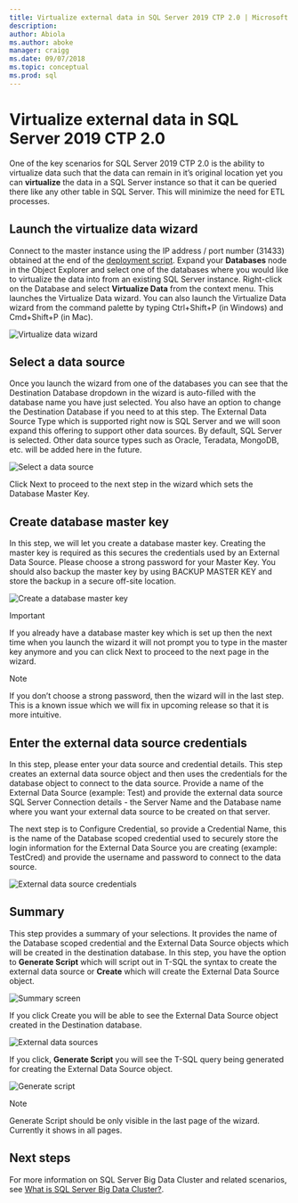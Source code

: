 ```yaml
---
title: Virtualize external data in SQL Server 2019 CTP 2.0 | Microsoft Docs
description:
author: Abiola
ms.author: aboke
manager: craigg
ms.date: 09/07/2018
ms.topic: conceptual
ms.prod: sql
---
```


# Virtualize external data in SQL Server 2019 CTP 2.0

One of the key scenarios for SQL Server 2019 CTP 2.0 is the ability to virtualize data such that the data can remain in it’s original location yet you can **virtualize** the data in a SQL Server instance so that it can be queried there like any other table in SQL Server. This will minimize the need for ETL processes.

## Launch the virtualize data wizard

Connect to the master instance using the IP address / port number (31433) obtained at the end of the [deployment script](quickstart-big-data-cluster-deploy.md). Expand your **Databases** node in the Object Explorer and select one of the databases where you would like to virtualize the data into from an existing SQL Server instance. Right-click on the Database and select **Virtualize Data** from the context menu. This launches the Virtualize Data wizard. You can also launch the Virtualize Data wizard from the command palette by typing Ctrl+Shift+P (in Windows) and Cmd+Shift+P (in Mac).

![Virtualize data wizard](media/virtualize-data/virtualize-data-wizard.png)

## Select a data source

Once you launch the wizard from one of the databases you can see that the Destination Database dropdown in the wizard is auto-filled with the database name you have just selected. You also have an option to change the Destination Database if you need to at this step. The External Data Source Type which is supported right now is SQL Server and we will soon expand this offering to support other data sources. By default, SQL Server is selected.  Other data source types such as Oracle, Teradata, MongoDB, etc. will be added here in the future.

![Select a data source](media/virtualize-data/select-data-source.png)

Click Next to proceed to the next step in the wizard which sets the Database Master Key.

## Create database master key

In this step, we will let you create a database master key. Creating the master key is required as this secures the credentials used by an External Data Source. Please choose a strong password for your Master Key. You should also backup the master key by using BACKUP MASTER KEY and store the backup in a secure off-site location.

![Create a database master key](media/virtualize-data/virtualize-data-master-key.png)

> [!IMPORTANT]
> If you already have a database master key which is set up then the next time when you launch the wizard it will not prompt you to type in the master key anymore and you can click Next to proceed to the next page in the wizard.

> [!NOTE]
> If you don’t choose a strong password, then the wizard will in the last step. This is a known issue which we will fix in upcoming release so that it is more intuitive.

## Enter the external data source credentials

In this step, please enter your data source and credential details. This step creates an external data source object and then uses the credentials for the database object to connect to the data source. Provide a name of the External Data Source (example: Test) and provide the external data source SQL Server Connection details - the Server Name and the Database name where you want your external data source to be created on that server.

The next step is to Configure Credential, so provide a Credential Name, this is the name of the Database scoped credential used to securely store the login information for the External Data Source you are creating (example: TestCred) and provide the username and password to connect to the data source.

![External data source credentials](media/virtualize-data/data-source-credentials.png)

## Summary

This step provides a summary of your selections. It provides the name of the Database scoped credential and the External Data Source objects which will be created in the destination database. In this step, you have the option to **Generate Script** which will script out in T-SQL the syntax to create the external data source or **Create** which will create the External Data Source object.

![Summary screen](media/virtualize-data/virtualize-data-summary.png)

If you click Create you will be able to see the External Data Source object created in the Destination database.

![External data sources](media/virtualize-data/external-data-sources.png)

If you click, **Generate Script** you will see the T-SQL query being generated for creating the External Data Source object.

![Generate script](media/virtualize-data/generated-script.png)

> [!NOTE]
> Generate Script should be only visible in the last page of the wizard. Currently it shows in all pages.

## Next steps

For more information on SQL Server Big Data Cluster and related scenarios, see [What is SQL Server Big Data Cluster?](big-data-cluster-overview.md).